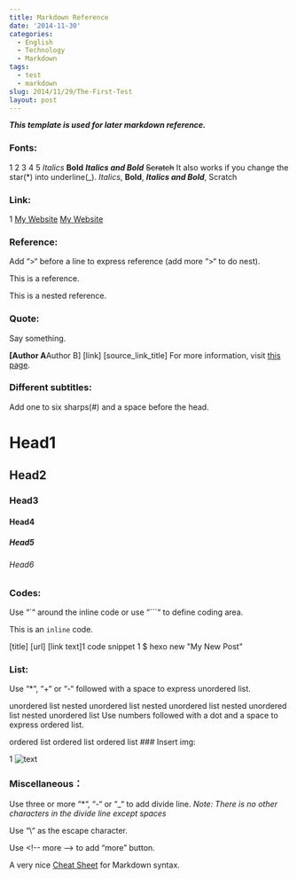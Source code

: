 ```yaml
---
title: Markdown Reference
date: '2014-11-30'
categories:
  - English
  - Technology
  - Markdown
tags:
  - test
  - markdown
slug: 2014/11/29/The-First-Test
layout: post
---
```

***This template is used for later markdown reference.***

 ### [](#Fonts)Fonts:

1
2
3
4
5
*Italics*
**Bold**
***Italics and Bold***
~~Scratch~~
It also works if you change the star(*) into underline(_).
 *Italics*, **Bold**, ***Italics and Bold***, Scratch

 ### [](#Link)Link:

1
[My Website](http://kidchen.github.io/)
 [My Website](http://kidchen.github.io/)

 ### [](#Reference)Reference:

Add “&gt;“ before a line to express reference (add more “&gt;“ to do nest).

  This is a reference.

  This is a nested reference.

   ### [](#Quote)Quote:

Say something.

 **[Author A**Author B] [link] [source_link_title] For more information, visit [this page](http://hexo.io/docs/tag-plugins.html).

 ### [](#Different-subtitles)Different subtitles:

Add one to six sharps(#) and a space before the head.

 # [](#Head1)Head1

## [](#Head2)Head2

### [](#Head3)Head3

#### [](#Head4)Head4

##### [](#Head5)Head5

###### [](#Head6)Head6

### [](#Codes)Codes:

Use “`“ around the inline code or use “```“ to define coding area.

 This is an `inline` code.

 [title] [url] [link text]1
code snippet
 1
$ hexo new "My New Post"
 ### [](#List)List:

Use “*“, “+“ or “-“ followed with a space to express unordered list.

  unordered list   nested unordered list   nested unordered list   nested unordered list   nested unordered list  Use numbers followed with a dot and a space to express ordered list.

  ordered list ordered list ordered list  ### [](#Insert-img)Insert img:

1
![text](/path/to/your/img.jpg "option-title")

 ### [](#Miscellaneous：)Miscellaneous：

Use three or more “*“, “-“ or “_“ to add divide line.
*Note: There is no other characters in the divide line except spaces*

 Use “\“ as the escape character.

 Use &lt;!-- more --&gt; to add “more” button.

 A very nice [Cheat Sheet](https://github.com/adam-p/markdown-here/wiki/Markdown-Cheatsheet) for Markdown syntax.
